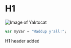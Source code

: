 # H1
![Image of Yaktocat](https://octodex.github.com/images/yaktocat.png)
``` javascript
var myVar = "Waddup y'all!";
```























H1 header added
